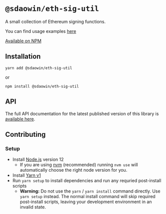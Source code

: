# `@sdaowin/eth-sig-util`

A small collection of Ethereum signing functions.

You can find usage examples [here](https://github.com/sdaowin/test-dapp)

[Available on NPM](https://www.npmjs.com/package/@sdaowin/eth-sig-util)

## Installation
 
`yarn add @sdaowin/eth-sig-util`

or

`npm install @sdaowin/eth-sig-util`

## API

The full API documentation for the latest published version of this library is [available here](https://metamask.github.io/eth-sig-util/index.html).

## Contributing

### Setup

- Install [Node.js](https://nodejs.org) version 12
  - If you are using [nvm](https://github.com/creationix/nvm#installation) (recommended) running `nvm use` will automatically choose the right node version for you.
- Install [Yarn v1](https://yarnpkg.com/en/docs/install)
- Run `yarn setup` to install dependencies and run any requried post-install scripts
  - **Warning:** Do not use the `yarn` / `yarn install` command directly. Use `yarn setup` instead. The normal install command will skip required post-install scripts, leaving your development environment in an invalid state.

